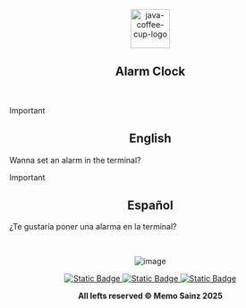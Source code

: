 

<div align="center">

<img width="70" height="70" src="https://img.icons8.com/fluency/48/java-coffee-cup-logo.png" alt="java-coffee-cup-logo"/> 

## Alarm Clock </div>
<br>

> [!IMPORTANT]
>
> <div align="center"> <h2>English</h2> </div>
> 
> Wanna set an alarm in the terminal?
>


> [!IMPORTANT]
>
> <div align="center">  <h2>Español</h2>  </div>
>
> ¿Te gustaría poner una alarma en la terminal?
> 


<br>

<div align="center">
  
<!---  Screenshot  --->
![image](https://github.com/user-attachments/assets/33dfb7dc-63b6-4308-b643-7797b7cf3dce)









</div>

<div align="center"> 
<a target="_blank" href="https://github.com/MemoSainz/Portfolio">
<img alt="Static Badge" src="https://img.shields.io/badge/Portfolio-blue?style=for-the-badge&logo=googlechrome&logoColor=%23f8f8ff&logoSize=auto&label=Memo%27s&labelColor=%23304674&color=%2382C2FF">
</a>
<a target="_blank" href="https://www.youtube.com/@tioalex-px">
<img alt="Static Badge" src="https://img.shields.io/badge/Tech%20Cult-blue?style=for-the-badge&logo=youtube&logoColor=%23f8f8ff&logoSize=30&label=Memo's&labelColor=%23ec8f16&color=%2300a86b">
</a>
<a target="_blank" href="https://github.com/MemoSainz/">
<img alt="Static Badge" src="https://img.shields.io/badge/GitHub-blue?style=for-the-badge&logo=github&logoColor=%23f8f8ff&logoSize=30&label=Memo's&labelColor=slateblue&color=gray">
</a>

<br>


<b> All lefts reserved 	&#169; Memo Sainz 2025 </b>
</div>
